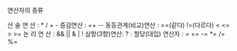 연산자의 종류


산 술  연 산 : *  /  +  - 
증감연산 : ++  --
동등관계(비교)연산 : ==(같다)  !=(다르다)  <  <=  >  >=
논 리  연 산 : &&  || &  |  !
삼항(3항)연산: ? :
할당(대입)  연산자 : =  +=  -=  *=  /=  %=
